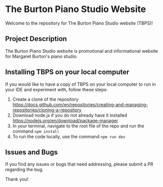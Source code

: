 # The Burton Piano Studio Website

Welcome to the repository for The Burton Piano Studio website (TBPS)! 

## Project Description

The Burton Piano Studio website is promotional and informational website for Margaret Burton's piano studio.

## Installing TBPS on your local computer

If you would like to have a copy of TBPS on your local computer to run in your IDE and experiment with, follow these steps:

1. Create a clone of the repository https://docs.github.com/en/repositories/creating-and-managing-repositories/cloning-a-repository
2. Download node.js if you do not already have it installed https://nodejs.org/en/download/package-manager
3. In your terminal, navigate to the root file of the repo and run the command ```npm install```
4. To run the code locally, use the command ```npm run dev```

## Issues and Bugs
If you find any issues or bugs that need addressing, please submit a PR regarding the bug.

Thank you!
